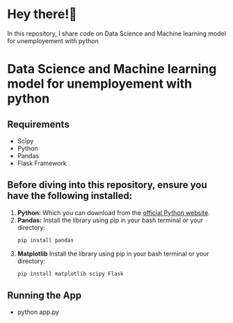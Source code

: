 # Hey there!👋

In this repository, I share code on Data Science and Machine learning model for unemployement with python

# Data Science and Machine learning model for unemployement with python

## Requirements
* Scipy
* Python
* Pandas
* Flask Framework


## Before diving into this repository, ensure you have the following installed:

1.  **Python:** Which you can download from the [official Python website](https://www.python.org/downloads/).
2.  **Pandas:** Install the library using pip in your bash terminal or your directory:
    ```bash
    pip install pandas
    ```
3.  **Matplotlib** Install the library using pip in your bash terminal or your directory:
    ```bash
    pip install matplotlib scipy Flask
    ```

## Running the App
* python app.py
